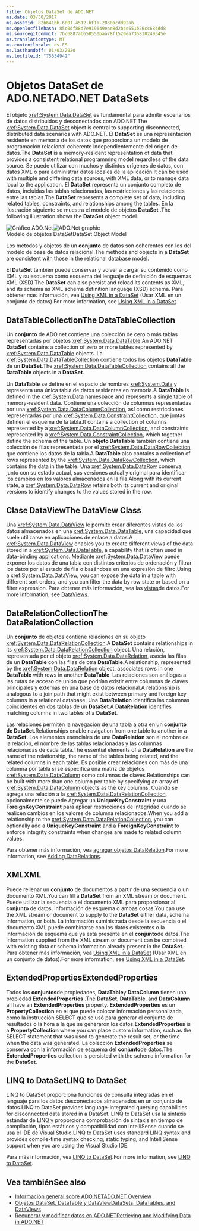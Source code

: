```yaml
---
title: Objetos DataSet de ADO.NET
ms.date: 03/30/2017
ms.assetid: 82b641bb-6001-4512-bf1a-2830acdd92ab
ms.openlocfilehash: 85c0df88d7e919649eae8d2b4e551b26cc684dd8
ms.sourcegitcommit: 7bc6887ab658550baa78f1520ea735838249345e
ms.translationtype: MT
ms.contentlocale: es-ES
ms.lasthandoff: 01/03/2020
ms.locfileid: "75634942"
---
```

# <a name="adonet-datasets"></a><span data-ttu-id="12908-102">Objetos DataSet de ADO.NET</span><span class="sxs-lookup"><span data-stu-id="12908-102">ADO.NET DataSets</span></span>
<span data-ttu-id="12908-103">El objeto <xref:System.Data.DataSet> es fundamental para admitir escenarios de datos distribuidos y desconectados con ADO.NET.</span><span class="sxs-lookup"><span data-stu-id="12908-103">The <xref:System.Data.DataSet> object is central to supporting disconnected, distributed data scenarios with ADO.NET.</span></span> <span data-ttu-id="12908-104">El **DataSet** es una representación residente en memoria de los datos que proporciona un modelo de programación relacional coherente independientemente del origen de datos.</span><span class="sxs-lookup"><span data-stu-id="12908-104">The **DataSet** is a memory-resident representation of data that provides a consistent relational programming model regardless of the data source.</span></span> <span data-ttu-id="12908-105">Se puede utilizar con muchos y distintos orígenes de datos, con datos XML o para administrar datos locales de la aplicación.</span><span class="sxs-lookup"><span data-stu-id="12908-105">It can be used with multiple and differing data sources, with XML data, or to manage data local to the application.</span></span> <span data-ttu-id="12908-106">El **DataSet** representa un conjunto completo de datos, incluidas las tablas relacionadas, las restricciones y las relaciones entre las tablas.</span><span class="sxs-lookup"><span data-stu-id="12908-106">The **DataSet** represents a complete set of data, including related tables, constraints, and relationships among the tables.</span></span> <span data-ttu-id="12908-107">En la ilustración siguiente se muestra el modelo de objetos **DataSet** .</span><span class="sxs-lookup"><span data-stu-id="12908-107">The following illustration shows the **DataSet** object model.</span></span>  
  
 <span data-ttu-id="12908-108">![Gráfico ADO.Net](./media/ado-1-bpuedev11.png "ado_1_bpuedev11")</span><span class="sxs-lookup"><span data-stu-id="12908-108">![ADO.Net graphic](./media/ado-1-bpuedev11.png "ado_1_bpuedev11")</span></span>  
<span data-ttu-id="12908-109">Modelo de objetos DataSet</span><span class="sxs-lookup"><span data-stu-id="12908-109">DataSet Object Model</span></span>  
  
 <span data-ttu-id="12908-110">Los métodos y objetos de un **conjunto** de datos son coherentes con los del modelo de base de datos relacional.</span><span class="sxs-lookup"><span data-stu-id="12908-110">The methods and objects in a **DataSet** are consistent with those in the relational database model.</span></span>  
  
 <span data-ttu-id="12908-111">El **DataSet** también puede conservar y volver a cargar su contenido como XML y su esquema como esquema del lenguaje de definición de esquemas XML (XSD).</span><span class="sxs-lookup"><span data-stu-id="12908-111">The **DataSet** can also persist and reload its contents as XML, and its schema as XML schema definition language (XSD) schema.</span></span> <span data-ttu-id="12908-112">Para obtener más información, vea [Using XML in a DataSet](./dataset-datatable-dataview/using-xml-in-a-dataset.md) (Usar XML en un conjunto de datos).</span><span class="sxs-lookup"><span data-stu-id="12908-112">For more information, see [Using XML in a DataSet](./dataset-datatable-dataview/using-xml-in-a-dataset.md).</span></span>  
  
## <a name="the-datatablecollection"></a><span data-ttu-id="12908-113">DataTableCollection</span><span class="sxs-lookup"><span data-stu-id="12908-113">The DataTableCollection</span></span>  
 <span data-ttu-id="12908-114">Un **conjunto** de ADO.net contiene una colección de cero o más tablas representadas por objetos <xref:System.Data.DataTable>.</span><span class="sxs-lookup"><span data-stu-id="12908-114">An ADO.NET **DataSet** contains a collection of zero or more tables represented by <xref:System.Data.DataTable> objects.</span></span> <span data-ttu-id="12908-115">La <xref:System.Data.DataTableCollection> contiene todos los objetos **DataTable** de un **DataSet**.</span><span class="sxs-lookup"><span data-stu-id="12908-115">The <xref:System.Data.DataTableCollection> contains all the **DataTable** objects in a **DataSet**.</span></span>  
  
 <span data-ttu-id="12908-116">Un **DataTable** se define en el espacio de nombres <xref:System.Data> y representa una única tabla de datos residentes en memoria.</span><span class="sxs-lookup"><span data-stu-id="12908-116">A **DataTable** is defined in the <xref:System.Data> namespace and represents a single table of memory-resident data.</span></span> <span data-ttu-id="12908-117">Contiene una colección de columnas representadas por una <xref:System.Data.DataColumnCollection>, así como restricciones representadas por una <xref:System.Data.ConstraintCollection>, que juntas definen el esquema de la tabla.</span><span class="sxs-lookup"><span data-stu-id="12908-117">It contains a collection of columns represented by a <xref:System.Data.DataColumnCollection>, and constraints represented by a <xref:System.Data.ConstraintCollection>, which together define the schema of the table.</span></span> <span data-ttu-id="12908-118">Un **objeto DataTable** también contiene una colección de filas representada por el <xref:System.Data.DataRowCollection>, que contiene los datos de la tabla.</span><span class="sxs-lookup"><span data-stu-id="12908-118">A **DataTable** also contains a collection of rows represented by the <xref:System.Data.DataRowCollection>, which contains the data in the table.</span></span> <span data-ttu-id="12908-119">Una <xref:System.Data.DataRow> conserva, junto con su estado actual, sus versiones actual y original para identificar los cambios en los valores almacenados en la fila.</span><span class="sxs-lookup"><span data-stu-id="12908-119">Along with its current state, a <xref:System.Data.DataRow> retains both its current and original versions to identify changes to the values stored in the row.</span></span>  
  
## <a name="the-dataview-class"></a><span data-ttu-id="12908-120">Clase DataView</span><span class="sxs-lookup"><span data-stu-id="12908-120">The DataView Class</span></span>  
 <span data-ttu-id="12908-121">Una <xref:System.Data.DataView> le permite crear diferentes vistas de los datos almacenados en una <xref:System.Data.DataTable>, una capacidad que suele utilizarse en aplicaciones de enlace a datos.</span><span class="sxs-lookup"><span data-stu-id="12908-121">A <xref:System.Data.DataView> enables you to create different views of the data stored in a <xref:System.Data.DataTable>, a capability that is often used in data-binding applications.</span></span> <span data-ttu-id="12908-122">Mediante <xref:System.Data.DataView> puede exponer los datos de una tabla con distintos criterios de ordenación y filtrar los datos por el estado de fila o basándose en una expresión de filtro.</span><span class="sxs-lookup"><span data-stu-id="12908-122">Using a <xref:System.Data.DataView>, you can expose the data in a table with different sort orders, and you can filter the data by row state or based on a filter expression.</span></span> <span data-ttu-id="12908-123">Para obtener más información, vea las [vistas](./dataset-datatable-dataview/dataviews.md)de datos.</span><span class="sxs-lookup"><span data-stu-id="12908-123">For more information, see [DataViews](./dataset-datatable-dataview/dataviews.md).</span></span>  
  
## <a name="the-datarelationcollection"></a><span data-ttu-id="12908-124">DataRelationCollection</span><span class="sxs-lookup"><span data-stu-id="12908-124">The DataRelationCollection</span></span>  
 <span data-ttu-id="12908-125">Un **conjunto** de objetos contiene relaciones en su objeto <xref:System.Data.DataRelationCollection>.</span><span class="sxs-lookup"><span data-stu-id="12908-125">A **DataSet** contains relationships in its <xref:System.Data.DataRelationCollection> object.</span></span> <span data-ttu-id="12908-126">Una relación, representada por el objeto <xref:System.Data.DataRelation>, asocia las filas de un **DataTable** con las filas de otra **DataTable**.</span><span class="sxs-lookup"><span data-stu-id="12908-126">A relationship, represented by the <xref:System.Data.DataRelation> object, associates rows in one **DataTable** with rows in another **DataTable**.</span></span> <span data-ttu-id="12908-127">Las relaciones son análogas a las rutas de acceso de unión que podrían existir entre columnas de claves principales y externas en una base de datos relacional.</span><span class="sxs-lookup"><span data-stu-id="12908-127">A relationship is analogous to a join path that might exist between primary and foreign key columns in a relational database.</span></span> <span data-ttu-id="12908-128">Una **DataRelation** identifica las columnas coincidentes en dos tablas de un **DataSet**.</span><span class="sxs-lookup"><span data-stu-id="12908-128">A **DataRelation** identifies matching columns in two tables of a **DataSet**.</span></span>  
  
 <span data-ttu-id="12908-129">Las relaciones permiten la navegación de una tabla a otra en un **conjunto de DataSet**.</span><span class="sxs-lookup"><span data-stu-id="12908-129">Relationships enable navigation from one table to another in a **DataSet**.</span></span> <span data-ttu-id="12908-130">Los elementos esenciales de una **DataRelation** son el nombre de la relación, el nombre de las tablas relacionadas y las columnas relacionadas de cada tabla.</span><span class="sxs-lookup"><span data-stu-id="12908-130">The essential elements of a **DataRelation** are the name of the relationship, the name of the tables being related, and the related columns in each table.</span></span> <span data-ttu-id="12908-131">Es posible crear relaciones con más de una columna por tabla si se especifica una matriz de objetos <xref:System.Data.DataColumn> como columnas de claves.</span><span class="sxs-lookup"><span data-stu-id="12908-131">Relationships can be built with more than one column per table by specifying an array of <xref:System.Data.DataColumn> objects as the key columns.</span></span> <span data-ttu-id="12908-132">Cuando se agrega una relación a la <xref:System.Data.DataRelationCollection>, opcionalmente se puede Agregar un **UniqueKeyConstraint** y una **ForeignKeyConstraint** para aplicar restricciones de integridad cuando se realicen cambios en los valores de columna relacionados.</span><span class="sxs-lookup"><span data-stu-id="12908-132">When you add a relationship to the <xref:System.Data.DataRelationCollection>, you can optionally add a **UniqueKeyConstraint** and a **ForeignKeyConstraint** to enforce integrity constraints when changes are made to related column values.</span></span>  
  
 <span data-ttu-id="12908-133">Para obtener más información, vea [agregar objetos DataRelation](./dataset-datatable-dataview/adding-datarelations.md).</span><span class="sxs-lookup"><span data-stu-id="12908-133">For more information, see [Adding DataRelations](./dataset-datatable-dataview/adding-datarelations.md).</span></span>  
  
## <a name="xml"></a><span data-ttu-id="12908-134">XML</span><span class="sxs-lookup"><span data-stu-id="12908-134">XML</span></span>  
 <span data-ttu-id="12908-135">Puede rellenar un **conjunto** de documentos a partir de una secuencia o un documento XML.</span><span class="sxs-lookup"><span data-stu-id="12908-135">You can fill a **DataSet** from an XML stream or document.</span></span> <span data-ttu-id="12908-136">Puede utilizar la secuencia o el documento XML para proporcionar al **conjunto** de datos, información de esquema o ambas cosas.</span><span class="sxs-lookup"><span data-stu-id="12908-136">You can use the XML stream or document to supply to the **DataSet** either data, schema information, or both.</span></span> <span data-ttu-id="12908-137">La información suministrada desde la secuencia o el documento XML puede combinarse con los datos existentes o la información de esquema que ya está presente en el **conjunto**de datos.</span><span class="sxs-lookup"><span data-stu-id="12908-137">The information supplied from the XML stream or document can be combined with existing data or schema information already present in the **DataSet**.</span></span> <span data-ttu-id="12908-138">Para obtener más información, vea [Using XML in a DataSet](./dataset-datatable-dataview/using-xml-in-a-dataset.md) (Usar XML en un conjunto de datos).</span><span class="sxs-lookup"><span data-stu-id="12908-138">For more information, see [Using XML in a DataSet](./dataset-datatable-dataview/using-xml-in-a-dataset.md).</span></span>  
  
## <a name="extendedproperties"></a><span data-ttu-id="12908-139">ExtendedProperties</span><span class="sxs-lookup"><span data-stu-id="12908-139">ExtendedProperties</span></span>  
 <span data-ttu-id="12908-140">Todos los **conjuntos**de propiedades, **DataTable**y **DataColumn** tienen una propiedad **ExtendedProperties** .</span><span class="sxs-lookup"><span data-stu-id="12908-140">The **DataSet**, **DataTable**, and **DataColumn** all have an **ExtendedProperties** property.</span></span> <span data-ttu-id="12908-141">**ExtendedProperties** es un **PropertyCollection** en el que puede colocar información personalizada, como la instrucción SELECT que se usó para generar el conjunto de resultados o la hora a la que se generaron los datos.</span><span class="sxs-lookup"><span data-stu-id="12908-141">**ExtendedProperties** is a **PropertyCollection** where you can place custom information, such as the SELECT statement that was used to generate the result set, or the time when the data was generated.</span></span> <span data-ttu-id="12908-142">La colección **ExtendedProperties** se conserva con la información de esquema del **conjunto**de datos.</span><span class="sxs-lookup"><span data-stu-id="12908-142">The **ExtendedProperties** collection is persisted with the schema information for the **DataSet**.</span></span>  
  
## <a name="linq-to-dataset"></a><span data-ttu-id="12908-143">LINQ to DataSet</span><span class="sxs-lookup"><span data-stu-id="12908-143">LINQ to DataSet</span></span>  
 <span data-ttu-id="12908-144">LINQ to DataSet proporciona funciones de consulta integradas en el lenguaje para los datos desconectados almacenados en un conjunto de datos.</span><span class="sxs-lookup"><span data-stu-id="12908-144">LINQ to DataSet provides language-integrated querying capabilities for disconnected data stored in a DataSet.</span></span> <span data-ttu-id="12908-145">LINQ to DataSet usa la sintaxis estándar de LINQ y proporciona comprobación de sintaxis en tiempo de compilación, tipos estáticos y compatibilidad con IntelliSense cuando se usa el IDE de Visual Studio.</span><span class="sxs-lookup"><span data-stu-id="12908-145">LINQ to DataSet uses standard LINQ syntax and provides compile-time syntax checking, static typing, and IntelliSense support when you are using the Visual Studio IDE.</span></span>  
  
 <span data-ttu-id="12908-146">Para más información, vea [LINQ to DataSet](linq-to-dataset.md).</span><span class="sxs-lookup"><span data-stu-id="12908-146">For more information, see [LINQ to DataSet](linq-to-dataset.md).</span></span>  
  
## <a name="see-also"></a><span data-ttu-id="12908-147">Vea también</span><span class="sxs-lookup"><span data-stu-id="12908-147">See also</span></span>

- [<span data-ttu-id="12908-148">Información general sobre ADO.NET</span><span class="sxs-lookup"><span data-stu-id="12908-148">ADO.NET Overview</span></span>](ado-net-overview.md)
- [<span data-ttu-id="12908-149">Objetos DataSet, DataTable y DataView</span><span class="sxs-lookup"><span data-stu-id="12908-149">DataSets, DataTables, and DataViews</span></span>](./dataset-datatable-dataview/index.md)
- [<span data-ttu-id="12908-150">Recuperar y modificar datos en ADO.NET</span><span class="sxs-lookup"><span data-stu-id="12908-150">Retrieving and Modifying Data in ADO.NET</span></span>](retrieving-and-modifying-data.md)
